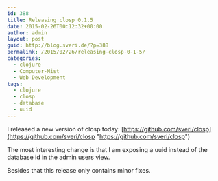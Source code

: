 ```yaml
---
id: 388
title: Releasing closp 0.1.5
date: 2015-02-26T00:12:32+00:00
author: admin
layout: post
guid: http://blog.sveri.de/?p=388
permalink: /2015/02/26/releasing-closp-0-1-5/
categories:
  - clojure
  - Computer-Mist
  - Web Development
tags:
  - clojure
  - closp
  - database
  - uuid
---
```

I released a new version of closp today: [https://github.com/sveri/closp](https://github.com/sveri/closp "https://github.com/sveri/closp")

The most interesting change is that I am exposing a uuid instead of the database id in the admin users view.

Besides that this release only contains minor fixes.